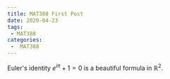 ```yaml
---
title: MAT388 First Post
date: 2020-04-23
tags:
 - MAT388
categories:
 -  MAT388
---
```



Euler's identity $e^{i\pi}+1=0$ is a beautiful formula in $\mathbb{R}^2$.